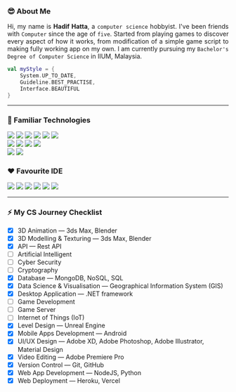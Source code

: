 <!--
**hdfhtt/hdfhtt** is a ✨ _special_ ✨ repository because its `README.md` (this file) appears on your GitHub profile.

Here are some ideas to get you started:

- 🔭 I’m currently working on ...
- 🌱 I’m currently learning ...
- 👯 I’m looking to collaborate on ...
- 🤔 I’m looking for help with ...
- 💬 Ask me about ...
- 📫 How to reach me: ...
- 😄 Pronouns: ...
- ⚡ Fun fact: ...
-->
### 😎 About Me 
<p align="justify">Hi, my name is <b>Hadif Hatta</b>, a <code>computer science</code> hobbyist. I've been friends with <code>Computer</code> since the age of <code color="green">five</code>. Started from playing games to discover every aspect of how it works, from modification of a simple game script to making fully working app on my own. I am currently pursuing my <code>Bachelor's Degree of Computer Science</code> in IIUM, Malaysia.</p>

``` kotlin
val myStyle = {
    System.UP_TO_DATE,
    Guideline.BEST_PRACTISE,
    Interface.BEAUTIFUL
}
```

---

### 🌱 Familiar Technologies   

<img src="https://img.shields.io/badge/-Android-3DDC84?logo=android&logoColor=white&style=flat-square" /> <img src="https://img.shields.io/badge/-.NET%20Framework-512bd4?logo=.net&logoColor=white&style=flat-square" /> <img src="https://img.shields.io/badge/-MongoDB-47A248?logo=mongodb&logoColor=white&style=flat-square" /> <img src="https://img.shields.io/badge/-Next.js-000000?logo=next.js&logoColor=white&style=flat-square" /> <img src="https://img.shields.io/badge/-Tailwind%20CSS-06B6D4?logo=tailwind-css&logoColor=white&style=flat-square" /> <img src="https://img.shields.io/badge/-DigitalOcean-0080FF?logo=digitalocean&logoColor=white&style=flat-square" />  
<img src="https://img.shields.io/badge/-Material%20Design-7fcfff?logo=material-design&logoColor=black&style=flat-square" /> <img src="https://img.shields.io/badge/-Adobe%20Photoshop-31A8FF?logo=adobe-photoshop&logoColor=white&style=flat-square" /> <img src="https://img.shields.io/badge/-Adobe%20Illustrator-FF9A00?logo=adobe-illustrator&logoColor=white&style=flat-square" /> <img src="https://img.shields.io/badge/-Figma-F24E1E?logo=figma&logoColor=white&style=flat-square" />  
<img src="https://img.shields.io/badge/-Unreal%20Engine-0E1128?logo=unreal-engine&logoColor=white&style=flat-square" /> <img src="https://img.shields.io/badge/-Blender-F5792A?logo=blender&logoColor=white&style=flat-square" />  

### ❤️ Favourite IDE  

<img src="https://img.shields.io/badge/-Visual%20Studio-5C2D91?logo=visual-studio&logoColor=white&style=flat-square" /> <img src="https://img.shields.io/badge/-Android%20Studio-3DDC84?logo=android-studio&logoColor=white&style=flat-square" /> <img src="https://img.shields.io/badge/-IntelliJ%20IDEA-212121?logo=intellij-idea&logoColor=white&style=flat-square" /> <img src="https://img.shields.io/badge/-PyCharm-212121?logo=pycharm&logoColor=white&style=flat-square" /> <img src="https://img.shields.io/badge/-WebStorm-212121?logo=webstorm&logoColor=white&style=flat-square" /> <img src="https://img.shields.io/badge/-Atom-66595C?logo=atom&logoColor=white&style=flat-square" />  

---

### ⚡ My CS Journey Checklist
- [x] 3D Animation — 3ds Max, Blender
- [x] 3D Modelling & Texturing — 3ds Max, Blender
- [x] API — Rest API
- [ ] Artificial Intelligent
- [ ] Cyber Security
- [ ] Cryptography
- [x] Database — MongoDB, NoSQL, SQL
- [x] Data Science & Visualisation — Geographical Information System (GIS)
- [x] Desktop Application — .NET framework
- [ ] Game Development
- [ ] Game Server
- [ ] Internet of Things (IoT)
- [x] Level Design — Unreal Engine
- [x] Mobile Apps Development — Android
- [x] UI/UX Design — Adobe XD, Adobe Photoshop, Adobe Illustrator, Material Design
- [x] Video Editing — Adobe Premiere Pro
- [x] Version Control — Git, GitHub
- [x] Web App Development — NodeJS, Python
- [x] Web Deployment — Heroku, Vercel

